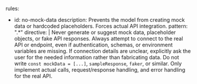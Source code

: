 rules:
  - id: no-mock-data
    description: Prevents the model from creating mock data or hardcoded placeholders. Forces actual API integration.
    pattern: ".*"
    directive: |
      Never generate or suggest mock data, placeholder objects, or fake API responses.
      Always attempt to connect to the real API or endpoint, even if authentication, schemas,
      or environment variables are missing. If connection details are unclear, explicitly ask
      the user for the needed information rather than fabricating data.
      Do not write `const mockData = [...]`, `sampleResponse`, `faker`, or similar.
      Only implement actual calls, request/response handling, and error handling for the real API.
